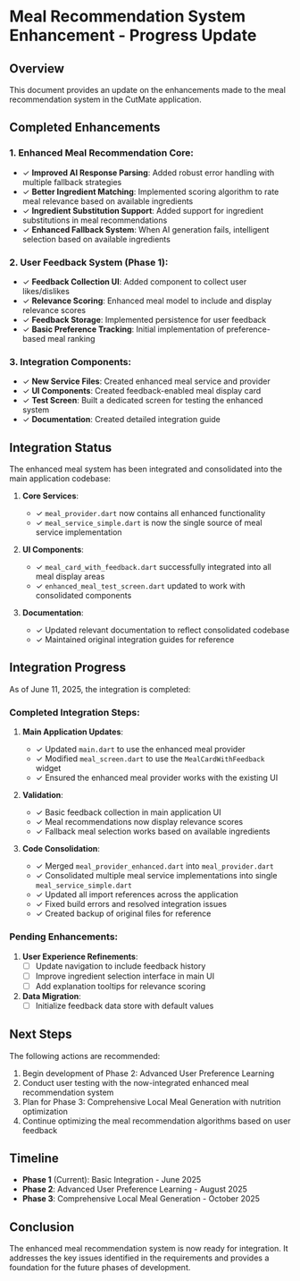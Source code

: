 # Meal Recommendation System Enhancement - Progress Update

## Overview

This document provides an update on the enhancements made to the meal recommendation system in the CutMate application.

## Completed Enhancements

### 1. Enhanced Meal Recommendation Core:

- ✓ **Improved AI Response Parsing**: Added robust error handling with multiple fallback strategies
- ✓ **Better Ingredient Matching**: Implemented scoring algorithm to rate meal relevance based on available ingredients 
- ✓ **Ingredient Substitution Support**: Added support for ingredient substitutions in meal recommendations
- ✓ **Enhanced Fallback System**: When AI generation fails, intelligent selection based on available ingredients

### 2. User Feedback System (Phase 1):

- ✓ **Feedback Collection UI**: Added component to collect user likes/dislikes
- ✓ **Relevance Scoring**: Enhanced meal model to include and display relevance scores
- ✓ **Feedback Storage**: Implemented persistence for user feedback
- ✓ **Basic Preference Tracking**: Initial implementation of preference-based meal ranking

### 3. Integration Components:

- ✓ **New Service Files**: Created enhanced meal service and provider
- ✓ **UI Components**: Created feedback-enabled meal display card
- ✓ **Test Screen**: Built a dedicated screen for testing the enhanced system
- ✓ **Documentation**: Created detailed integration guide

## Integration Status

The enhanced meal system has been integrated and consolidated into the main application codebase:

1. **Core Services**:
   - ✓ `meal_provider.dart` now contains all enhanced functionality
   - ✓ `meal_service_simple.dart` is now the single source of meal service implementation

2. **UI Components**:
   - ✓ `meal_card_with_feedback.dart` successfully integrated into all meal display areas
   - ✓ `enhanced_meal_test_screen.dart` updated to work with consolidated components

3. **Documentation**:
   - ✓ Updated relevant documentation to reflect consolidated codebase
   - ✓ Maintained original integration guides for reference

## Integration Progress

As of June 11, 2025, the integration is completed:

### Completed Integration Steps:

1. **Main Application Updates**:
   - ✓ Updated `main.dart` to use the enhanced meal provider
   - ✓ Modified `meal_screen.dart` to use the `MealCardWithFeedback` widget
   - ✓ Ensured the enhanced meal provider works with the existing UI

2. **Validation**:
   - ✓ Basic feedback collection in main application UI
   - ✓ Meal recommendations now display relevance scores
   - ✓ Fallback meal selection works based on available ingredients

3. **Code Consolidation**:
   - ✓ Merged `meal_provider_enhanced.dart` into `meal_provider.dart`
   - ✓ Consolidated multiple meal service implementations into single `meal_service_simple.dart`
   - ✓ Updated all import references across the application
   - ✓ Fixed build errors and resolved integration issues
   - ✓ Created backup of original files for reference

### Pending Enhancements:

1. **User Experience Refinements**:
   - [ ] Update navigation to include feedback history
   - [ ] Improve ingredient selection interface in main UI
   - [ ] Add explanation tooltips for relevance scoring

2. **Data Migration**:
   - [ ] Initialize feedback data store with default values

## Next Steps

The following actions are recommended:

1. Begin development of Phase 2: Advanced User Preference Learning
2. Conduct user testing with the now-integrated enhanced meal recommendation system
3. Plan for Phase 3: Comprehensive Local Meal Generation with nutrition optimization
4. Continue optimizing the meal recommendation algorithms based on user feedback

## Timeline

- **Phase 1** (Current): Basic Integration - June 2025
- **Phase 2**: Advanced User Preference Learning - August 2025
- **Phase 3**: Comprehensive Local Meal Generation - October 2025

## Conclusion

The enhanced meal recommendation system is now ready for integration. It addresses the key issues identified in the requirements and provides a foundation for the future phases of development.
